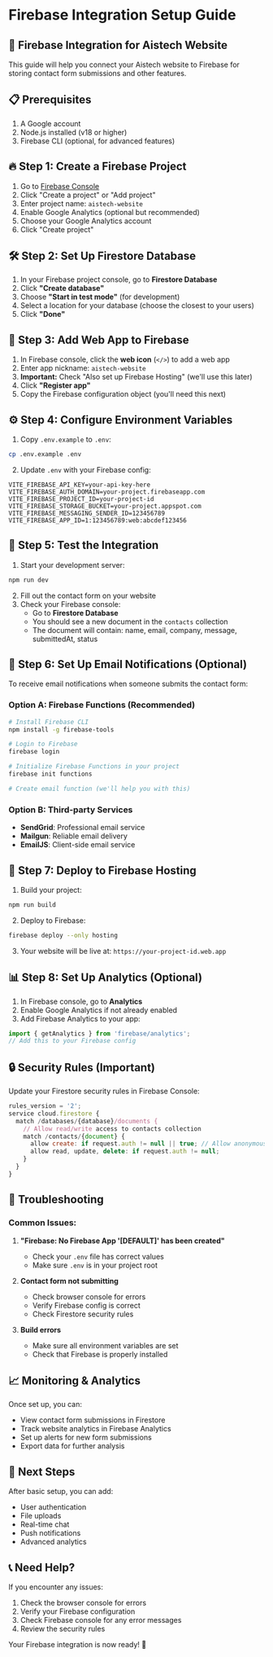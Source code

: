 # Firebase Integration Setup Guide

## 🚀 Firebase Integration for Aistech Website

This guide will help you connect your Aistech website to Firebase for storing contact form submissions and other features.

## 📋 Prerequisites

1. A Google account
2. Node.js installed (v18 or higher)
3. Firebase CLI (optional, for advanced features)

## 🔥 Step 1: Create a Firebase Project

1. Go to [Firebase Console](https://console.firebase.google.com/)
2. Click "Create a project" or "Add project"
3. Enter project name: `aistech-website`
4. Enable Google Analytics (optional but recommended)
5. Choose your Google Analytics account
6. Click "Create project"

## 🛠️ Step 2: Set Up Firestore Database

1. In your Firebase project console, go to **Firestore Database**
2. Click **"Create database"**
3. Choose **"Start in test mode"** (for development)
4. Select a location for your database (choose the closest to your users)
5. Click **"Done"**

## 📱 Step 3: Add Web App to Firebase

1. In Firebase console, click the **web icon** (`</>`) to add a web app
2. Enter app nickname: `aistech-website`
3. **Important:** Check "Also set up Firebase Hosting" (we'll use this later)
4. Click **"Register app"**
5. Copy the Firebase configuration object (you'll need this next)

## ⚙️ Step 4: Configure Environment Variables

1. Copy `.env.example` to `.env`:
```bash
cp .env.example .env
```

2. Update `.env` with your Firebase config:
```env
VITE_FIREBASE_API_KEY=your-api-key-here
VITE_FIREBASE_AUTH_DOMAIN=your-project.firebaseapp.com
VITE_FIREBASE_PROJECT_ID=your-project-id
VITE_FIREBASE_STORAGE_BUCKET=your-project.appspot.com
VITE_FIREBASE_MESSAGING_SENDER_ID=123456789
VITE_FIREBASE_APP_ID=1:123456789:web:abcdef123456
```

## 🧪 Step 5: Test the Integration

1. Start your development server:
```bash
npm run dev
```

2. Fill out the contact form on your website
3. Check your Firebase console:
   - Go to **Firestore Database**
   - You should see a new document in the `contacts` collection
   - The document will contain: name, email, company, message, submittedAt, status

## 📧 Step 6: Set Up Email Notifications (Optional)

To receive email notifications when someone submits the contact form:

### Option A: Firebase Functions (Recommended)
```bash
# Install Firebase CLI
npm install -g firebase-tools

# Login to Firebase
firebase login

# Initialize Firebase Functions in your project
firebase init functions

# Create email function (we'll help you with this)
```

### Option B: Third-party Services
- **SendGrid**: Professional email service
- **Mailgun**: Reliable email delivery
- **EmailJS**: Client-side email service

## 🚀 Step 7: Deploy to Firebase Hosting

1. Build your project:
```bash
npm run build
```

2. Deploy to Firebase:
```bash
firebase deploy --only hosting
```

3. Your website will be live at: `https://your-project-id.web.app`

## 📊 Step 8: Set Up Analytics (Optional)

1. In Firebase console, go to **Analytics**
2. Enable Google Analytics if not already enabled
3. Add Firebase Analytics to your app:
```javascript
import { getAnalytics } from 'firebase/analytics';
// Add this to your Firebase config
```

## 🔒 Security Rules (Important)

Update your Firestore security rules in Firebase Console:

```javascript
rules_version = '2';
service cloud.firestore {
  match /databases/{database}/documents {
    // Allow read/write access to contacts collection
    match /contacts/{document} {
      allow create: if request.auth != null || true; // Allow anonymous submissions
      allow read, update, delete: if request.auth != null;
    }
  }
}
```

## 🐛 Troubleshooting

### Common Issues:

1. **"Firebase: No Firebase App '[DEFAULT]' has been created"**
   - Check your `.env` file has correct values
   - Make sure `.env` is in your project root

2. **Contact form not submitting**
   - Check browser console for errors
   - Verify Firebase config is correct
   - Check Firestore security rules

3. **Build errors**
   - Make sure all environment variables are set
   - Check that Firebase is properly installed

## 📈 Monitoring & Analytics

Once set up, you can:
- View contact form submissions in Firestore
- Track website analytics in Firebase Analytics
- Set up alerts for new form submissions
- Export data for further analysis

## 🎯 Next Steps

After basic setup, you can add:
- User authentication
- File uploads
- Real-time chat
- Push notifications
- Advanced analytics

## 📞 Need Help?

If you encounter any issues:
1. Check the browser console for errors
2. Verify your Firebase configuration
3. Check Firebase console for any error messages
4. Review the security rules

Your Firebase integration is now ready! 🎉

